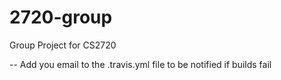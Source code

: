 2720-group
==========

Group Project for CS2720

-- Add you email to the .travis.yml file to be notified if builds fail
